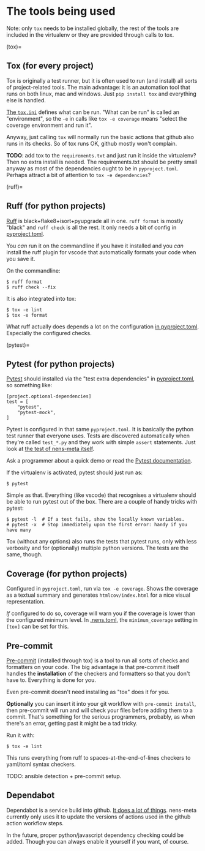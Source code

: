 # The tools being used

Note: only `tox` needs to be installed globally, the rest of the tools are included in the virtualenv or they are provided through calls to tox.

(tox)=
## Tox (for every project)

Tox is originally a test runner, but it is often used to run (and install) all sorts of project-related tools. The main advantage: it is an automation tool that runs on both linux, mac and windows. Just `pip install tox` and everything else is handled.

[The `tox.ini`](config-files.md#toxini) defines what can be run. "What can be run" is called an "environment", so the `-e` in calls like `tox -e coverage` means "select the coverage environment and run it".

Anyway, just calling `tox` will normally run the basic actions that github also runs in its checks. So of tox runs OK, github mostly won't complain.

**TODO**: add tox to the `requirements.txt` and just run it inside the virtualenv? Then no extra install is needed. The requirements.txt should be pretty small anyway as most of the dependencies ought to be in `pyproject.toml`. Perhaps attract a bit of attention to `tox -e dependencies`?


(ruff)=
## Ruff (for python projects)

[Ruff](https://docs.astral.sh/ruff/) is black+flake8+isort+pyupgrade all in one. `ruff format` is mostly "black" and `ruff check` is all the rest. It only needs a bit of config in [pyproject.toml](config-files.md#pyprojecttoml).

You *can* run it on the commandline if you have it installed and you *can* install the ruff plugin for vscode that automatically formats your code when you save it.

On the commandline:

    $ ruff format
    $ ruff check --fix

It is also integrated into tox:

    $ tox -e lint
    $ tox -e format

What ruff actually does depends a lot on the configuration  [in pyproject.toml](config-files.md#pyprojecttoml). Especially the configured checks.


(pytest)=
## Pytest (for python projects)

[Pytest](https://docs.pytest.org) should installed via the "test extra dependencies" in [pyproject.toml](config-files.md#pyprojecttoml), so something like:

    [project.optional-dependencies]
    test = [
        "pytest",
        "pytest-mock",
    ]

Pytest is configured in that same `pyproject.toml`. It is basically the python test runner that everyone uses. Tests are discovered automatically when they're called `test_*.py` and they work with simple `assert` statements. Just look at [the test of nens-meta itself](https://github.com/nens/nens-meta/tree/main/nens_meta/tests).

Ask a programmer about a quick demo or read the [Pytest documentation](https://docs.pytest.org).

If the virtualenv is activated, pytest should just run as:

    $ pytest

Simple as that. Everything (like vscode) that recognises a virtualenv should be able to run pytest out of the box. There are a couple of handy tricks with pytest:

    $ pytest -l  # If a test fails, show the locally known variables.
    # pytest -x  # Stop immediately upon the first error: handy if you have many

Tox (without any options) also runs the tests that pytest runs, only with less verbosity and for (optionally) multiple python versions. The tests are the same, though.


## Coverage (for python projects)

Configured in `pyproject.toml`, run via `tox -e coverage`. Shows the coverage as a textual summary and generates `htmlcov/index.html` for a nice visual representation.

*If* configured to do so, coverage will warn you if the coverage is lower than the configured minimum level. In [.nens.toml](config-files.md#nenstoml), the `minimum_coverage` setting in `[tox]` can be set for this.


## Pre-commit

[Pre-commit](https://pre-commit.com/) (installed through tox) is a tool to run all sorts of checks and formatters on your code. The big advantage is that pre-commit itself handles the **installation** of the checkers and formatters so that you don't have to. Everything is done for you.

Even pre-commit doesn't need installing as "tox" does it for you.

**Optionally** you can insert it into your git workflow with `pre-commit install`, then pre-commit will run and will check your files before adding them to a commit. That's something for the serious programmers, probably, as when there's an error, getting past it might be a tad tricky.

Run it with:

    $ tox -e lint

This runs everything from ruff to spaces-at-the-end-of-lines checkers to yaml/toml syntax checkers.

TODO: ansible detection + pre-commit setup.


## Dependabot

Dependabot is a service build into github. [It does a lot of things](https://docs.github.com/en/code-security/dependabot/working-with-dependabot). nens-meta currently only uses it to update the versions of actions used in the github action workflow steps.

In the future, proper python/javascript dependency checking could be added. Though you can always enable it yourself if you want, of course.
